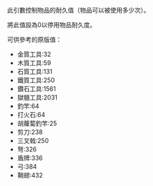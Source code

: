 此引數控制物品的耐久值（物品可以被使用多少次）。

將此值設為0以停用物品耐久度。

可供參考的原版值：

* 金質工具:32
* 木質工具:59
* 石質工具:131
* 鐵質工具:250
* 鑽石工具:1561
* 獄髓工具:2031
* 釣竿:64
* 打火石:64
* 胡蘿蔔釣竿:25
* 剪刀:238
* 三叉戟:250
* 弩:326
* 盾牌:336
* 弓:384
* 鞘翅:432